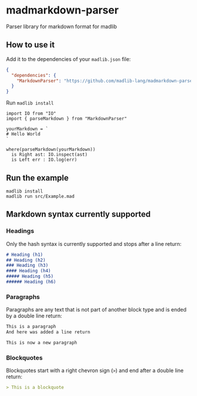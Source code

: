 # madmarkdown-parser
Parser library for markdown format for madlib

## How to use it
Add it to the dependencies of your `madlib.json` file:
```json
{
  "dependencies": {
    "MarkdownParser": "https://github.com/madlib-lang/madmarkdown-parser/archive/refs/heads/master.zip"
  }
}
```
Run `madlib install`

```madlib
import IO from "IO"
import { parseMarkdown } from "MarkdownParser"

yourMarkdown = `
# Hello World
`

where(parseMarkdown(yourMarkdown))
  is Right ast: IO.inspect(ast)
  is Left err : IO.log(err)

```

## Run the example
```madlib
madlib install
madlib run src/Example.mad
```

## Markdown syntax currently supported

### Headings
Only the hash syntax is currently supported and stops after a line return:
```markdown
# Heading (h1)
## Heading (h2)
### Heading (h3)
#### Heading (h4)
##### Heading (h5)
###### Heading (h6)
```

### Paragraphs
Paragraphs are any text that is not part of another block type and is ended by a double line return:
```markdown
This is a paragraph
And here was added a line return

This is now a new paragraph
```

### Blockquotes
Blockquotes start with a right chevron sign (`>`) and end after a double line return:
```markdown
> This is a blockquote
```
